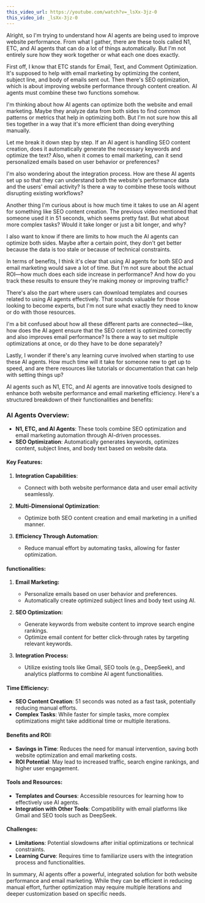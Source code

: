 ```yaml
---
this_video_url: https://youtube.com/watch?v=_lsXx-3jz-0
this_video_id: _lsXx-3jz-0
---
```

<think>
Alright, so I'm trying to understand how AI agents are being used to improve website performance. From what I gather, there are these tools called N1, ETC, and AI agents that can do a lot of things automatically. But I'm not entirely sure how they work together or what each one does exactly.

First off, I know that ETC stands for Email, Text, and Comment Optimization. It's supposed to help with email marketing by optimizing the content, subject line, and body of emails sent out. Then there's SEO optimization, which is about improving website performance through content creation. AI agents must combine these two functions somehow.

I'm thinking about how AI agents can optimize both the website and email marketing. Maybe they analyze data from both sides to find common patterns or metrics that help in optimizing both. But I'm not sure how this all ties together in a way that it's more efficient than doing everything manually.

Let me break it down step by step. If an AI agent is handling SEO content creation, does it automatically generate the necessary keywords and optimize the text? Also, when it comes to email marketing, can it send personalized emails based on user behavior or preferences?

I'm also wondering about the integration process. How are these AI agents set up so that they can understand both the website's performance data and the users' email activity? Is there a way to combine these tools without disrupting existing workflows?

Another thing I'm curious about is how much time it takes to use an AI agent for something like SEO content creation. The previous video mentioned that someone used it in 51 seconds, which seems pretty fast. But what about more complex tasks? Would it take longer or just a bit longer, and why?

I also want to know if there are limits to how much the AI agents can optimize both sides. Maybe after a certain point, they don't get better because the data is too stale or because of technical constraints.

In terms of benefits, I think it's clear that using AI agents for both SEO and email marketing would save a lot of time. But I'm not sure about the actual ROI—how much does each side increase in performance? And how do you track these results to ensure they're making money or improving traffic?

There's also the part where users can download templates and courses related to using AI agents effectively. That sounds valuable for those looking to become experts, but I'm not sure what exactly they need to know or do with those resources.

I'm a bit confused about how all these different parts are connected—like, how does the AI agent ensure that the SEO content is optimized correctly and also improves email performance? Is there a way to set multiple optimizations at once, or do they have to be done separately?

Lastly, I wonder if there's any learning curve involved when starting to use these AI agents. How much time will it take for someone new to get up to speed, and are there resources like tutorials or documentation that can help with setting things up?
</think>

AI agents such as N1, ETC, and AI agents are innovative tools designed to enhance both website performance and email marketing efficiency. Here's a structured breakdown of their functionalities and benefits:

### AI Agents Overview:
- **N1, ETC, and AI Agents**: These tools combine SEO optimization and email marketing automation through AI-driven processes.
- **SEO Optimization**: Automatically generates keywords, optimizes content, subject lines, and body text based on website data.

#### Key Features:
1. **Integration Capabilities**: 
   - Connect with both website performance data and user email activity seamlessly.
   
2. **Multi-Dimensional Optimization**:
   - Optimize both SEO content creation and email marketing in a unified manner.

3. **Efficiency Through Automation**:
   - Reduce manual effort by automating tasks, allowing for faster optimization.

#### functionalities:

1. **Email Marketing:**
   - Personalize emails based on user behavior and preferences.
   - Automatically create optimized subject lines and body text using AI.

2. **SEO Optimization:**
   - Generate keywords from website content to improve search engine rankings.
   - Optimize email content for better click-through rates by targeting relevant keywords.

3. **Integration Process:**
   - Utilize existing tools like Gmail, SEO tools (e.g., DeepSeek), and analytics platforms to combine AI agent functionalities.

#### Time Efficiency:
- **SEO Content Creation**: 51 seconds was noted as a fast task, potentially reducing manual efforts.
- **Complex Tasks**: While faster for simple tasks, more complex optimizations might take additional time or multiple iterations.

#### Benefits and ROI:
- **Savings in Time**: Reduces the need for manual intervention, saving both website optimization and email marketing costs.
- **ROI Potential**: May lead to increased traffic, search engine rankings, and higher user engagement.

#### Tools and Resources:
- **Templates and Courses**: Accessible resources for learning how to effectively use AI agents.
- **Integration with Other Tools**: Compatibility with email platforms like Gmail and SEO tools such as DeepSeek.

#### Challenges:
- **Limitations**: Potential slowdowns after initial optimizations or technical constraints.
- **Learning Curve**: Requires time to familiarize users with the integration process and functionalities.

In summary, AI agents offer a powerful, integrated solution for both website performance and email marketing. While they can be efficient in reducing manual effort, further optimization may require multiple iterations and deeper customization based on specific needs.
